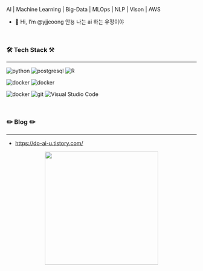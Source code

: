 
AI  |  Machine Learning  |  Big-Data  |  MLOps  |  NLP  |  Vison  |  AWS

- 👋 Hi, I’m @yjjeoong 안뇽 나는 ai 하는 유정이야

  
<BR>

### 🛠️ Tech Stack ⚒️

---


![python](https://img.shields.io/badge/python-3776AB.svg?&style=for-the-badge&logo=python&logoColor=white)
![postgresql](https://img.shields.io/badge/postgre%20sql-4169E1.svg?&style=for-the-badge&logo=postgresql&logoColor=white)
![R](https://img.shields.io/badge/r-276DC3.svg?&style=for-the-badge&logo=r&logoColor=white)


![docker](https://img.shields.io/badge/pytorch-EE4C2C.svg?&style=for-the-badge&logo=pytorch&logoColor=white)
![docker](https://img.shields.io/badge/tensorflow-FF6F00.svg?&style=for-the-badge&logo=tensorflow&logoColor=white)

![docker](https://img.shields.io/badge/docker-2496ED.svg?&style=for-the-badge&logo=docker&logoColor=white)
![git](https://img.shields.io/badge/git-F05032.svg?&style=for-the-badge&logo=git&logoColor=white)
![Visual Studio Code](https://img.shields.io/badge/Visual%20Studio%20Code-007ACC.svg?&style=for-the-badge&logo=Visual%20Studio%20Code&logoColor=white)

<BR>

### ✏️ Blog ✏️
---
- https://do-ai-u.tistory.com/


<center><img src ='https://user-images.githubusercontent.com/101859584/229667058-1e7654f3-e7a9-4436-97b3-4ca1e4e6d646.png' width ="300" height="300"></center>


